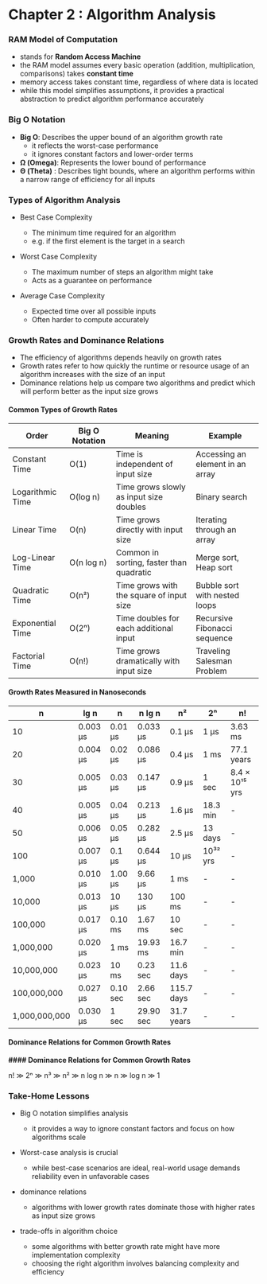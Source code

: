 # Chapter 2 : Algorithm Analysis

### RAM Model of Computation

* stands for **Random Access Machine**
* the RAM model assumes every basic operation (addition, multiplication, comparisons) takes **constant time**
* memory access takes constant time, regardless of where data is located
* while this model simplifies assumptions, it provides a practical abstraction to predict algorithm performance accurately

### Big O Notation

* **Big O**: Describes the upper bound of an algorithm growth rate
  * it reflects the worst-case performance
  * it ignores constant factors and lower-order terms
* **Ω (Omega)**: Represents the lower bound of performance
* **Θ (Theta)** : Describes tight bounds, where an algorithm performs within a narrow range of efficiency for all inputs

### Types of Algorithm Analysis

* Best Case Complexity

  * The minimum time required for an algorithm
  * e.g. if the first element is the target in a search
* Worst Case Complexity

  * The maximum number of steps an algorithm might take
  * Acts as a guarantee on performance
* Average Case Complexity

  * Expected time over all possible inputs
  * Often harder to compute accurately

### Growth Rates and Dominance Relations

* The efficiency of algorithms depends heavily on growth rates
* Growth rates refer to how quickly the runtime or resource usage of an algorithm increases with the size of an input
* Dominance relations help us compare two algorithms and predict which will perform better as the input size grows

#### Common Types of Growth Rates


| **Order**        | **Big O Notation** | **Meaning**                              | **Example**                      |
| ------------------ | -------------------- | ------------------------------------------ | ---------------------------------- |
| Constant Time    | O(1)               | Time is independent of input size        | Accessing an element in an array |
| Logarithmic Time | O(log n)           | Time grows slowly as input size doubles  | Binary search                    |
| Linear Time      | O(n)               | Time grows directly with input size      | Iterating through an array       |
| Log-Linear Time  | O(n log n)         | Common in sorting, faster than quadratic | Merge sort, Heap sort            |
| Quadratic Time   | O(n²)             | Time grows with the square of input size | Bubble sort with nested loops    |
| Exponential Time | O(2ⁿ)             | Time doubles for each additional input   | Recursive Fibonacci sequence     |
| Factorial Time   | O(n!)              | Time grows dramatically with input size  | Traveling Salesman Problem       |

#### Growth Rates Measured in Nanoseconds


| n             | lg n      | n        | n lg n    | n²        | 2ⁿ        | n!                |
| --------------- | ----------- | ---------- | ----------- | ------------ | ------------ | ------------------- |
| 10            | 0.003 μs | 0.01 μs | 0.033 μs | 0.1 μs    | 1 μs      | 3.63 ms           |
| 20            | 0.004 μs | 0.02 μs | 0.086 μs | 0.4 μs    | 1 ms       | 77.1 years        |
| 30            | 0.005 μs | 0.03 μs | 0.147 μs | 0.9 μs    | 1 sec      | 8.4 × 10¹⁵ yrs |
| 40            | 0.005 μs | 0.04 μs | 0.213 μs | 1.6 μs    | 18.3 min   | -                 |
| 50            | 0.006 μs | 0.05 μs | 0.282 μs | 2.5 μs    | 13 days    | -                 |
| 100           | 0.007 μs | 0.1 μs  | 0.644 μs | 10 μs     | 10³² yrs | -                 |
| 1,000         | 0.010 μs | 1.00 μs | 9.66 μs  | 1 ms       | -          | -                 |
| 10,000        | 0.013 μs | 10 μs   | 130 μs   | 100 ms     | -          | -                 |
| 100,000       | 0.017 μs | 0.10 ms  | 1.67 ms   | 10 sec     | -          | -                 |
| 1,000,000     | 0.020 μs | 1 ms     | 19.93 ms  | 16.7 min   | -          | -                 |
| 10,000,000    | 0.023 μs | 10 ms    | 0.23 sec  | 11.6 days  | -          | -                 |
| 100,000,000   | 0.027 μs | 0.10 sec | 2.66 sec  | 115.7 days | -          | -                 |
| 1,000,000,000 | 0.030 μs | 1 sec    | 29.90 sec | 31.7 years | -          | -                 |

#### Dominance Relations for Common Growth Rates

**#### Dominance Relations for Common Growth Rates**

n! ≫ 2ⁿ ≫ n³ ≫ n² ≫ n log n ≫ n ≫ log n ≫ 1


### Take-Home Lessons

- Big O notation simplifies analysis
  - it provides a way to ignore constant factors and focus on how algorithms scale


- Worst-case analysis is crucial
  - while best-case scenarios are ideal, real-world usage demands reliability even in unfavorable cases


- dominance relations
  - algorithms with lower growth rates dominate those with higher rates as input size grows


- trade-offs in algorithm choice
  - some algorithms with better growth rate might have more implementation complexity
  - choosing the right algorithm involves balancing complexity and efficiency
